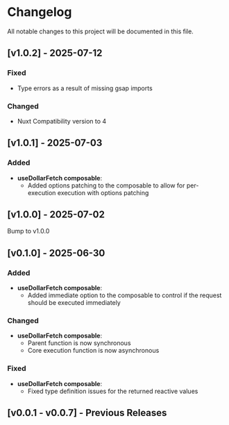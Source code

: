 # Changelog

All notable changes to this project will be documented in this file.

## [v1.0.2] - 2025-07-12

### Fixed
- Type errors as a result of missing gsap imports

### Changed
- Nuxt Compatibility version to 4


## [v1.0.1] - 2025-07-03

### Added
- **useDollarFetch composable**: 
  - Added options patching to the composable to allow for per-execution execution with options patching

## [v1.0.0] - 2025-07-02

Bump to v1.0.0

## [v0.1.0] - 2025-06-30

### Added
- **useDollarFetch composable**: 
  - Added immediate option to the composable to control if the request should be executed immediately

### Changed
- **useDollarFetch composable**: 
  - Parent function is now synchronous
  - Core execution function is now asynchronous

### Fixed
- **useDollarFetch composable**: 
  - Fixed type definition issues for the returned reactive values

## [v0.0.1 - v0.0.7] - Previous Releases
